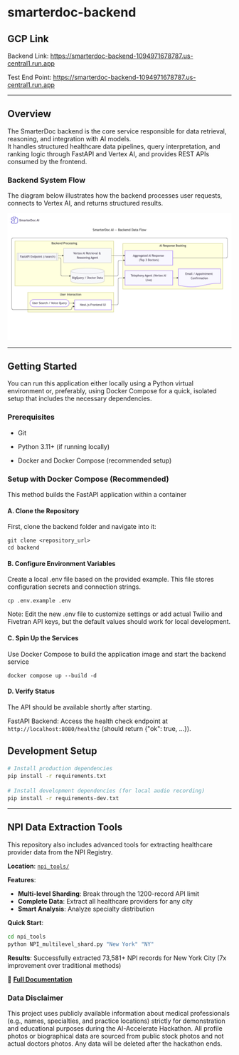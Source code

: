 # smarterdoc-backend

## GCP Link

Backend Link: https://smarterdoc-backend-1094971678787.us-central1.run.app

Test End Point: https://smarterdoc-backend-1094971678787.us-central1.run.app

---

## Overview

The SmarterDoc backend is the core service responsible for data retrieval, reasoning, and integration with AI models.  
It handles structured healthcare data pipelines, query interpretation, and ranking logic through FastAPI and Vertex AI, and provides REST APIs consumed by the frontend.

### Backend System Flow

The diagram below illustrates how the backend processes user requests, connects to Vertex AI, and returns structured results.

![Backend System Flow](./backend_flow.png)

---

## Getting Started

You can run this application either locally using a Python virtual environment or, preferably, using Docker Compose for a quick, isolated setup that includes the necessary dependencies.

### Prerequisites

- Git

- Python 3.11+ (if running locally)

- Docker and Docker Compose (recommended setup)

### Setup with Docker Compose (Recommended)

This method builds the FastAPI application within a container

#### A. Clone the Repository

First, clone the backend folder and navigate into it:

```
git clone <repository_url>
cd backend
```

#### B. Configure Environment Variables

Create a local .env file based on the provided example. This file stores configuration secrets and connection strings.

```
cp .env.example .env
```

Note: Edit the new .env file to customize settings or add actual Twilio and Fivetran API keys, but the default values should work for local development.

#### C. Spin Up the Services

Use Docker Compose to build the application image and start the backend service

```
docker compose up --build -d
```

#### D. Verify Status

The API should be available shortly after starting.

FastAPI Backend: Access the health check endpoint at `http://localhost:8080/healthz` (should return {"ok": true, ...}).

## Development Setup

```bash
# Install production dependencies
pip install -r requirements.txt

# Install development dependencies (for local audio recording)
pip install -r requirements-dev.txt
```

---

## NPI Data Extraction Tools

This repository also includes advanced tools for extracting healthcare provider data from the NPI Registry.

**Location**: [`npi_tools/`](./npi_tools/)

**Features**:

- **Multi-level Sharding**: Break through the 1200-record API limit
- **Complete Data**: Extract all healthcare providers for any city
- **Smart Analysis**: Analyze specialty distribution

**Quick Start**:

```bash
cd npi_tools
python NPI_multilevel_shard.py "New York" "NY"
```

**Results**: Successfully extracted 73,581+ NPI records for New York City (7x improvement over traditional methods)

📖 **[Full Documentation](./npi_tools/README.md)**

### Data Disclaimer

This project uses publicly available information about medical professionals (e.g., names, specialties, and practice locations) strictly for demonstration and educational purposes during the AI-Accelerate Hackathon.
All profile photos or biographical data are sourced from public stock photos and not actual doctors photos.
Any data will be deleted after the hackathon ends.
